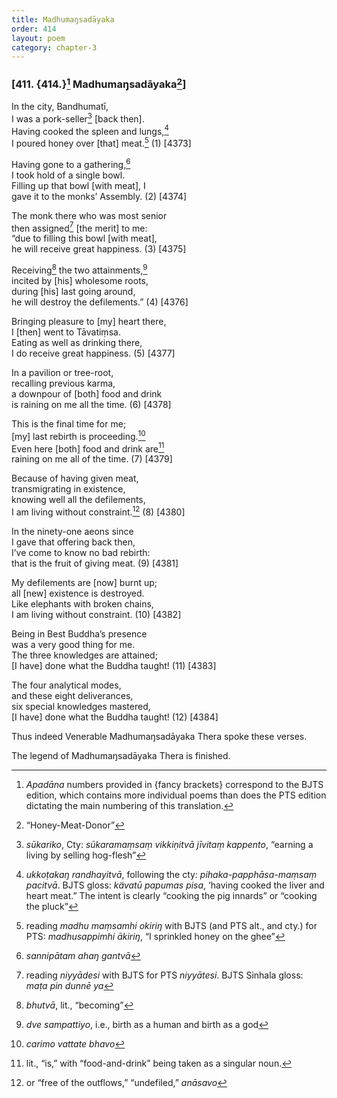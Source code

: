 ```yaml
---
title: Madhumaŋsadāyaka
order: 414
layout: poem
category: chapter-3
---
```


### \[411. {414.}[^1] Madhumaŋsadāyaka[^2]\]

In the city, Bandhumatī,  
I was a pork-seller[^3] \[back then\].  
Having cooked the spleen and lungs,[^4]  
I poured honey over \[that\] meat.[^5] (1) \[4373\]

Having gone to a gathering,[^6]  
I took hold of a single bowl.  
Filling up that bowl \[with meat\], I  
gave it to the monks’ Assembly. (2) \[4374\]

The monk there who was most senior  
then assigned[^7] \[the merit\] to me:  
“due to filling this bowl \[with meat\],  
he will receive great happiness. (3) \[4375\]

Receiving[^8] the two attainments,[^9]  
incited by \[his\] wholesome roots,  
during \[his\] last going around,  
he will destroy the defilements.” (4) \[4376\]

Bringing pleasure to \[my\] heart there,  
I \[then\] went to Tāvatiṃsa.  
Eating as well as drinking there,  
I do receive great happiness. (5) \[4377\]

In a pavilion or tree-root,  
recalling previous karma,  
a downpour of \[both\] food and drink  
is raining on me all the time. (6) \[4378\]

This is the final time for me;  
\[my\] last rebirth is proceeding.[^10]  
Even here \[both\] food and drink are[^11]  
raining on me all of the time. (7) \[4379\]

Because of having given meat,  
transmigrating in existence,  
knowing well all the defilements,  
I am living without constraint.[^12] (8) \[4380\]

In the ninety-one aeons since  
I gave that offering back then,  
I’ve come to know no bad rebirth:  
that is the fruit of giving meat. (9) \[4381\]

My defilements are \[now\] burnt up;  
all \[new\] existence is destroyed.  
Like elephants with broken chains,  
I am living without constraint. (10) \[4382\]

Being in Best Buddha’s presence  
was a very good thing for me.  
The three knowledges are attained;  
\[I have\] done what the Buddha taught! (11) \[4383\]

The four analytical modes,  
and these eight deliverances,  
six special knowledges mastered,  
\[I have\] done what the Buddha taught! (12) \[4384\]

Thus indeed Venerable Madhumaŋsadāyaka Thera spoke these verses.

The legend of Madhumaŋsadāyaka Thera is finished.

[^1]: *Apadāna* numbers provided in {fancy brackets} correspond to the BJTS edition, which contains more individual poems than does the PTS edition dictating the main numbering of this translation.

[^2]: “Honey-Meat-Donor”

[^3]: *sūkariko*, Cty: *sūkaramaṃsaṃ vikkiṇitvā jīvitaṃ kappento*, “earning a living by selling hog-flesh”

[^4]: *ukkoṭakaŋ randhayitvā*, following the cty: *pihaka-papphāsa-maṃsaṃ pacitvā*. BJTS gloss: *kävatū papumas pisa*, ‘having cooked the liver and heart meat.” The intent is clearly “cooking the pig innards” or “cooking the pluck”

[^5]: reading *madhu maṃsamhi okiriŋ* with BJTS (and PTS alt., and cty.) for PTS: *madhusappimhi ākiriŋ*, “I sprinkled honey on the ghee”

[^6]: *sannipātam ahaŋ gantvā*

[^7]: reading *niyyādesi* with BJTS for PTS *niyyātesi*. BJTS Sinhala gloss: *maṭa pin dunnē ya*

[^8]: *bhutvā*, lit., “becoming”

[^9]: *dve sampattiyo*, i.e., birth as a human and birth as a god

[^10]: *carimo vattate bhavo*

[^11]: lit., “is,” with “food-and-drink” being taken as a singular noun.

[^12]: or “free of the outflows,” “undefiled,” *anāsavo*
